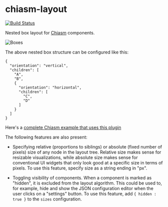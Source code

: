 # chiasm-layout

[![Build
Status](https://travis-ci.org/chiasm-project/chiasm-layout.svg)](https://travis-ci.org/chiasm-project/chiasm-layout)

Nested box layout for [Chiasm](https://github.com/chiasm-project/chiasm) components.

![Boxes](http://curran.github.io/images/visEditor/boxes.png)

The above nested box structure can be configured like this:

```
{
  "orientation": "vertical",
  "children": [
    "A",
    "B",
    {
      "orientation": "horizontal",
      "children": [
        "C",
        "D"
      ]
    }
  ]
}
```

Here's a [complete Chiasm example that uses this
plugin](http://bl.ocks.org/curran/b4aa88691528c0f0b1fa)

The following features are also present:

 * Specifying relative (proportions to siblings) or absolute (fixed number of
   pixels) size of any node in the layout tree. Relative size makes sense for
   resizable visualizations, while absolute size makes sense for conventional UI
   widgets that only look good at a specific size in terms of pixels. To use
   this feature, specify size as a string ending in "px".

 * Toggling visibility of components. When a component is marked as "hidden", it
   is excluded from the layout algorithm. This could be used to, for example,
   hide and show the JSON configuration editor when the user clicks on a
   "settings" button. To use this feature, add `{ hidden : true }` to the
   `sizes` configuration.
